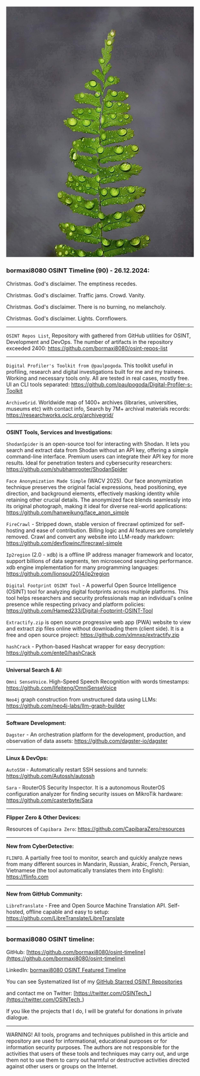 ![alt text](img/90.jpg)

### bormaxi8080 OSINT Timeline (90) - 26.12.2024:

Christmas. God's disclaimer. The emptiness recedes.

Christmas. God's disclaimer. Traffic jams. Crowd. Vanity.

Christmas. God's disclaimer. There is no burning, no melancholy.

Christmas. God's disclaimer. Lights. Cornflowers.

----

```OSINT Repos List```, Repository with gathered from GitHub utilities for OSINT, Development and DevOps. The number of artifacts in the repository exceeded 2400: https://github.com/bormaxi8080/osint-repos-list

----

```Digital Profiler's Toolkit from @paulpogoda```. This toolkit useful in profiling, research and digital investigations built for me and my trainees. Working and necessary tools only. All are tested in real cases, mostly free. UI an CLI tools separated: https://github.com/paulpogoda/Digital-Profiler-s-Toolkit

```ArchiveGrid```. Worldwide map of 1400+ archives (libraries, universities, museums etc) with contact info, Search by 7M+ archival materials records: https://researchworks.oclc.org/archivegrid/

----

**OSINT Tools, Services and Investigations:**

```ShodanSpider``` is an open-source tool for interacting with Shodan. It lets you search and extract data from Shodan without an API key, offering a simple command-line interface. Premium users can integrate their API key for more results. Ideal for penetration testers and cybersecurity researchers: https://github.com/shubhamrooter/ShodanSpider

```Face Anonymization Made Simple``` (WACV 2025). Our face anonymization technique preserves the original facial expressions, head positioning, eye direction, and background elements, effectively masking identity while retaining other crucial details. The anonymized face blends seamlessly into its original photograph, making it ideal for diverse real-world applications: https://github.com/hanweikung/face_anon_simple

```FireCrawl``` - Stripped down, stable version of firecrawl optimized for self-hosting and ease of contribution. Billing logic and AI features are completely removed. Crawl and convert any website into LLM-ready markdown: https://github.com/devflowinc/firecrawl-simple

```Ip2region``` (2.0 - xdb) is a offline IP address manager framework and locator, support billions of data segments, ten microsecond searching performance. xdb engine implementation for many programming languages: https://github.com/lionsoul2014/ip2region

```Digital Footprint OSINT Tool``` - A powerful Open Source Intelligence (OSINT) tool for analyzing digital footprints across multiple platforms. This tool helps researchers and security professionals map an individual's online presence while respecting privacy and platform policies: https://github.com/Hamed233/Digital-Footprint-OSINT-Tool

```Extractify.zip``` is open source progressive web app (PWA) website to view and extract zip files online without downloading them (client side). It is a free and open source project: https://github.com/xlmnxp/extractify.zip

```hashCrack``` - Python-based Hashcat wrapper for easy decryption: https://github.com/ente0/hashCrack

----

**Universal Search & AI:**

```Omni SenseVoice```. High-Speed Speech Recognition with words timestamps: https://github.com/lifeiteng/OmniSenseVoice

```Neo4j``` graph construction from unstructured data using LLMs: https://github.com/neo4j-labs/llm-graph-builder

---

**Software Development:**

```Dagster``` - An orchestration platform for the development, production, and observation of data assets: https://github.com/dagster-io/dagster

----

**Linux & DevOps:**

```AutoSSH``` - Automatically restart SSH sessions and tunnels: https://github.com/Autossh/autossh

```Sara``` - RouterOS Security Inspector. It is a autonomous RouterOS configuration analyzer for finding security issues on MikroTik hardware: https://github.com/casterbyte/Sara

----

**Flipper Zero & Other Devices:**

Resources of ```Capibara Zero```: https://github.com/CapibaraZero/resources

----

**New from CyberDetective:**

```FLINFO```. A partially free tool to monitor, search and quickly analyze news from many different sources in Mandarin, Russian, Arabic, French, Persian, Vietnamese (the tool automatically translates them into English): https://flinfo.com

----

**New from GitHub Community:**

```LibreTranslate``` - Free and Open Source Machine Translation API. Self-hosted, offline capable and easy to setup: https://github.com/LibreTranslate/LibreTranslate

----
### bormaxi8080 OSINT timeline:

GitHub: [https://github.com/bormaxi8080/osint-timeline](https://github.com/bormaxi8080/osint-timeline)

LinkedIn: [bormaxi8080 OSINT Featured Timeline](https://www.linkedin.com/in/osintech/details/featured/)

You can see Systematized list of my [GitHub Starred OSINT Repositories](https://github.com/bormaxi8080/osint-repos-list)

and contact me on Twitter: [https://twitter.com/OSINTech_](https://twitter.com/OSINTech_)

If you like the projects that I do, I will be grateful for donations in private dialogue.

----

WARNING! All tools, programs and techniques published in this article and repository are used for informational, educational purposes or for information security purposes. The authors are not responsible for the activities that users of these tools and techniques may carry out, and urge them not to use them to carry out harmful or destructive activities directed against other users or groups on the Internet.